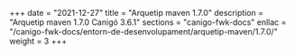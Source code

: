 +++
date        = "2021-12-27"
title       = "Arquetip maven 1.7.0"
description = "Arquetip maven 1.7.0 Canigó 3.6.1"
sections    = "canigo-fwk-docs"
enllac		= "/canigo-fwk-docs/entorn-de-desenvolupament/arquetip-maven/1.7.0/"
weight		= 3
+++

